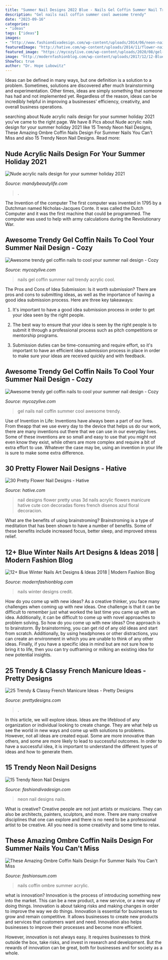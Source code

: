```yaml
---
title: "Summer Nail Designs 2022 Blue - Nails Gel Coffin Summer Nail Trendy Acrylic Cool"
description: "Gel nails nail coffin summer cool awesome trendy"
date: "2023-09-16"
categories:
- "ideas"
tags: ["ideas"]
images:
- "http://www.fashiondivadesign.com/wp-content/uploads/2014/06/neon-nails-idea10.jpg"
featuredImage: "http://hative.com/wp-content/uploads/2014/11/flower-nail-designs/27-pretty-flower-nail-designs.jpg"
featured_image: "https://mycozylive.com/wp-content/uploads/2020/08/gel-coffin-nail-4.jpg"
image: "http://modernfashionblog.com/wp-content/uploads/2017/12/12-Blue-Winter-Nails-Art-Designs-Ideas-2018-9.gif"
ShowToc: true
author: "Dr. Hope Lubowitz"
---
```



Ideas can be defined in many ways, but one definition is a solution to a problem. Sometimes, solutions are discovered after much brainstorming and experimentation. Other times, ideas are simply something that someone has had and not implemented yet. Regardless of the reason, ideas can be incredibly helpful in improving a businesses' efficiency, creativity, and overall business operations.

	

		
searching about Nude acrylic nails design for your summer holiday 2021 you've came to the right page. We have 8 Pics about Nude acrylic nails design for your summer holiday 2021 like 15 Trendy Neon Nail Designs, These Amazing Ombre Coffin Nails Design For Summer Nails You Can&#039;t Miss and also 15 Trendy Neon Nail Designs. Read more:
		
    
## Nude Acrylic Nails Design For Your Summer Holiday 2021

<img loading=lazy src="https://mandybeautylife.com/wp-content/uploads/2021/06/22-3.jpg" onerror="this.onerror=null;this.src='https://tse2.mm.bing.net/th?id=OIP.xaK9ynu4U8_gvQ_Bo8e28AHaLH&amp;pid=15.1';" alt="Nude acrylic nails design for your summer holiday 2021">

_Source: mandybeautylife.com_

>. 

	

The Invention of the computer
The first computer was invented in 1795 by a Dutchman named Nicholas-Jacques Conte. It was called the Dutch Computer and it was the first machine that could be programmed. The computer was used to help with army calculations during the Revolutionary War.

    
## Awesome Trendy Gel Coffin Nails To Cool Your Summer Nail Design - Cozy

<img loading=lazy src="https://mycozylive.com/wp-content/uploads/2020/08/22.jpg" onerror="this.onerror=null;this.src='https://tse2.mm.bing.net/th?id=OIP.SKOLvcDYDxAOIm-phXS8VgHaKO&amp;pid=15.1';" alt="Awesome trendy gel coffin nails to cool your summer nail design - Cozy">

_Source: mycozylive.com_

>nails gel coffin summer nail trendy acrylic cool. 

	

The Pros and Cons of Idea Submission: Is it worth submission?
There are pros and cons to submitting ideas, as well as the importance of having a good idea submission process. Here are three key takeaways:
1. It's important to have a good idea submission process in order to get your idea seen by the right people.

2. The best way to ensure that your idea is seen by the right people is to submit it through a professional process such as pitch competitions or mentorship programs.

3. Submission duties can be time-consuming and require effort, so it's important to have an efficient idea submission process in place in order to make sure your ideas are received quickly and with feedback.

    
## Awesome Trendy Gel Coffin Nails To Cool Your Summer Nail Design - Cozy

<img loading=lazy src="https://mycozylive.com/wp-content/uploads/2020/08/gel-coffin-nail-4.jpg" onerror="this.onerror=null;this.src='https://tse3.mm.bing.net/th?id=OIP.f_YX58k1fAKdWVM7VEVOwgHaJL&amp;pid=15.1';" alt="Awesome trendy gel coffin nails to cool your summer nail design - Cozy">

_Source: mycozylive.com_

>gel nails nail coffin summer cool awesome trendy. 

	

Use of Invention in Life:
Inventions have always been a part of our lives. From theapp that we use every day to the device that helps us do our work, there are many inventions out there that we can use in our everyday lives. Some of these inventions are so small and easy to use that you might not even know they exist, while others are more complex and require a bit of extra effort to use. Whatever the case may be, using an invention in your life is sure to make some extra difference.

    
## 30 Pretty Flower Nail Designs - Hative

<img loading=lazy src="http://hative.com/wp-content/uploads/2014/11/flower-nail-designs/27-pretty-flower-nail-designs.jpg" onerror="this.onerror=null;this.src='https://tse2.mm.bing.net/th?id=OIP.hQfMan_5h5n611K-UlJaGQHaJ4&amp;pid=15.1';" alt="30 Pretty Flower Nail Designs - Hative">

_Source: hative.com_

>nail designs flower pretty unas 3d nails acrylic flowers manicure hative cute con decoradas flores french disenos azul floral decoracion. 

	

What are the benefits of using brainstroming?
Brainstroming is a type of meditation that has been shown to have a number of benefits. Some of these benefits include increased focus, better sleep, and improved stress relief.

    
## 12+ Blue Winter Nails Art Designs &amp; Ideas 2018 | Modern Fashion Blog

<img loading=lazy src="http://modernfashionblog.com/wp-content/uploads/2017/12/12-Blue-Winter-Nails-Art-Designs-Ideas-2018-9.gif" onerror="this.onerror=null;this.src='https://tse4.mm.bing.net/th?id=OIP.e2L_8CLJ44sdFl3xbnqMVQHaME&amp;pid=15.1';" alt="12+ Blue Winter Nails Art Designs &amp; Ideas 2018 | Modern Fashion Blog">

_Source: modernfashionblog.com_

>nails winter designs credit. 

	

How do you come up with new ideas?
As a creative thinker, you face many challenges when coming up with new ideas. One challenge is that it can be difficult to remember just what worked the last time you came up with an idea. Additionally, it can be difficult to come up with novel approaches to problem solving.  So how do you come up with new ideas? 
One approach is to brainstorm. By brainstorming, you can get rid of any old ideas and start from scratch. Additionally, by using headphones or other distractions, you can create an environment in which you are unable to think of any other ideas. Finally, if you have a specific idea in mind but are not sure how to bring it to life, then you can try outframing or milking an existing idea for new potential insights.

    
## 25 Trendy &amp; Classy French Manicure Ideas - Pretty Designs

<img loading=lazy src="http://www.prettydesigns.com/wp-content/uploads/2015/10/Flower-French-Manicure-Idea.jpg?is-pending-load=1" onerror="this.onerror=null;this.src='https://tse2.mm.bing.net/th?id=OIP.Dsh4IThx-dJnYLQmdFaooQHaLx&amp;pid=15.1';" alt="25 Trendy &amp; Classy French Manicure Ideas - Pretty Designs">

_Source: prettydesigns.com_

>. 

	

In this article, we will explore ideas. Ideas are the lifeblood of any organization or individual looking to create change. They are what help us see the world in new ways and come up with solutions to problems. However, not all ideas are created equal. Some are more innovative than others, and some are more likely to lead to successful outcomes. In order to have a successful idea, it is important to understand the different types of ideas and how to generate them.

    
## 15 Trendy Neon Nail Designs

<img loading=lazy src="http://www.fashiondivadesign.com/wp-content/uploads/2014/06/neon-nails-idea10.jpg" onerror="this.onerror=null;this.src='https://tse4.mm.bing.net/th?id=OIP.Yq_7KWMceqaVIHYxPi1T_gHaHx&amp;pid=15.1';" alt="15 Trendy Neon Nail Designs">

_Source: fashiondivadesign.com_

>neon nail designs nails. 

	

What is creative?
Creative people are not just artists or musicians. They can also be architects, painters, sculptors, and more. There are many creative disciplines that one can explore and there is no need to be a professional artist to be creative. All you need is some creativity and some time to relax.

    
## These Amazing Ombre Coffin Nails Design For Summer Nails You Can&#039;t Miss

<img loading=lazy src="https://fashionsum.com/wp-content/uploads/2019/05/14-1.png" onerror="this.onerror=null;this.src='https://tse1.mm.bing.net/th?id=OIP.ToJemqlYJniIpcsLQI0MKgHaKf&amp;pid=15.1';" alt="These Amazing Ombre Coffin Nails Design For Summer Nails You Can&#039;t Miss">

_Source: fashionsum.com_

>nails coffin ombre summer acrylic. 

	

what is innovation?
Innovation is the process of introducing something new into the market. This can be a new product, a new service, or a new way of doing things. Innovation is about taking risks and making changes in order to improve the way we do things.
Innovation is essential for businesses to grow and remain competitive. It allows businesses to create new products and services that customers want and need. Innovation also helps businesses to improve their processes and become more efficient.

However, innovation is not always easy. It requires businesses to think outside the box, take risks, and invest in research and development. But the rewards of innovation can be great, both for businesses and for society as a whole.

